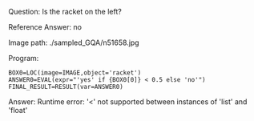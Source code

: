 Question: Is the racket on the left?

Reference Answer: no

Image path: ./sampled_GQA/n51658.jpg

Program:

```
BOX0=LOC(image=IMAGE,object='racket')
ANSWER0=EVAL(expr="'yes' if {BOX0[0]} < 0.5 else 'no'")
FINAL_RESULT=RESULT(var=ANSWER0)
```
Answer: Runtime error: '<' not supported between instances of 'list' and 'float'

